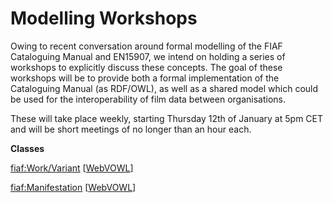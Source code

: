# Modelling Workshops

Owing to recent conversation around formal modelling of the FIAF Cataloguing Manual and EN15907, we intend on holding a series of workshops to explicitly discuss these concepts. The goal of these workshops will be to provide both a formal implementation of the Cataloguing Manual (as RDF/OWL), as well as a shared model which could be used for the interoperability of film data between organisations.

These will take place weekly, starting Thursday 12th of January at 5pm CET and will be short meetings of no longer than an hour each. 

**Classes**

[fiaf:Work/Variant](classes/fiafcore-workvariant.ttl) [[WebVOWL](http://vowl.visualdataweb.org/webvowl-old/webvowl-old.html#iri=https://raw.githubusercontent.com/FIAF/modelling-workshops/main/classes/fiafcore-workvariant.ttl)]

[fiaf:Manifestation](classes/fiafcore-manifestation.ttl) [[WebVOWL](http://vowl.visualdataweb.org/webvowl-old/webvowl-old.html#iri=https://raw.githubusercontent.com/FIAF/modelling-workshops/3-manifestation/classes/fiafcore-manifestation.ttl)]
